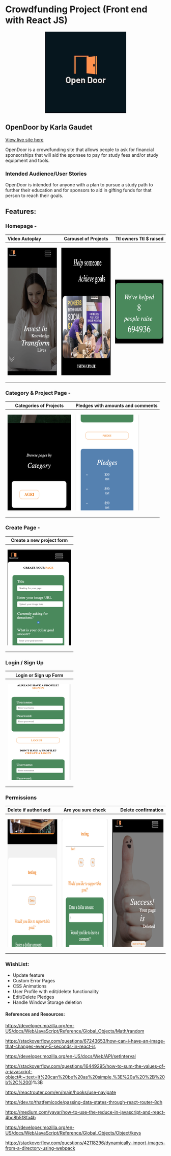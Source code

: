 # Crowdfunding Project (Front end with React JS)

<p align="center">
  <img src="src/assets/Images/OpenDoorlogo.png">
</p>

## OpenDoor by Karla Gaudet

[View live site here](https://opendoor.netlify.app/)

OpenDoor is a crowdfunding site that allows people to ask for financial sponsorships that will aid the sponsee to pay for study fees and/or study equipment and tools.

### Intended Audience/User Stories
OpenDoor is intended for anyone with a plan to pursue a study path to further their education and for sponsors to aid in gifting funds for that person to reach their goals.

## Features:
### Homepage -

  
| Video Autoplay |  Carousel of Projects | Ttl owners Ttl $ raised | 
|:-----|:--------:|------:|
| <p align="left"><img src="src/assets/Screenshots/herovid.png" width="200" height="400"></p>| <p align="left"><img src="src/assets/Screenshots/carousel.png" width="200" height="400"></p> | <p align="center"><img src="src/assets/Screenshots/counter.png" width="200" height="200"></p> |


### Category & Project Page -

| Categories of Projects | Pledges with amounts and comments 
| ------------- | ------------- 
| <p align="left"><img src="src/assets/Screenshots/category.png" width="200" height="300"></p>  | <p align="left"><img src="src/assets/Screenshots/pledges.png" width="200" height="300"></p>  | 

### Create Page -

| Create a new project form 
| ------------- 
| <p align="left"><img src="src/assets/Screenshots/createproject.png" width="200" height="300"></p>  | 

### Login / Sign Up

| Login or Sign up Form 
| ------------- 
| <p align="left"><img src="src/assets/Screenshots/login.png" width="200" height="300"></p>  | 

### Permissions

| Delete if authorised |  Are you sure check | Delete confirmation | 
|:-----|:--------:|------:|
| <p align="left"><img src="src/assets/Screenshots/delete.png" width="200" height="400"></p>| <p align="left"><img src="src/assets/Screenshots/sure.png" width="200" height="400"></p> | <p align="center"><img src="src/assets/Screenshots/thumbup.png" width="200" height="400"></p> |


### WishList:
* Update feature
* Custom Error Pages
* CSS Animations
* User Profile with edit/delete functionality
* Edit/Delete Pledges
* Handle Window Storage deletion




#### References and Resources:

https://developer.mozilla.org/en-US/docs/Web/JavaScript/Reference/Global_Objects/Math/random

https://stackoverflow.com/questions/67243653/how-can-i-have-an-image-that-changes-every-5-seconds-in-react-js

https://developer.mozilla.org/en-US/docs/Web/API/setInterval

https://stackoverflow.com/questions/16449295/how-to-sum-the-values-of-a-javascript-object#:~:text=It%20can%20be%20as%20simple,%3E%20a%20%2B%20b%2C%200)%3B

https://reactrouter.com/en/main/hooks/use-navigate

https://dev.to/thatfemicode/passing-data-states-through-react-router-8dh

https://medium.com/yavar/how-to-use-the-reduce-in-javascript-and-react-4bc8b5f8fa4b

https://developer.mozilla.org/en-US/docs/Web/JavaScript/Reference/Global_Objects/Object/keys

https://stackoverflow.com/questions/42118296/dynamically-import-images-from-a-directory-using-webpack